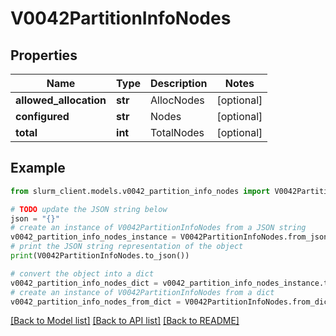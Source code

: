 # V0042PartitionInfoNodes


## Properties

Name | Type | Description | Notes
------------ | ------------- | ------------- | -------------
**allowed_allocation** | **str** | AllocNodes | [optional] 
**configured** | **str** | Nodes | [optional] 
**total** | **int** | TotalNodes | [optional] 

## Example

```python
from slurm_client.models.v0042_partition_info_nodes import V0042PartitionInfoNodes

# TODO update the JSON string below
json = "{}"
# create an instance of V0042PartitionInfoNodes from a JSON string
v0042_partition_info_nodes_instance = V0042PartitionInfoNodes.from_json(json)
# print the JSON string representation of the object
print(V0042PartitionInfoNodes.to_json())

# convert the object into a dict
v0042_partition_info_nodes_dict = v0042_partition_info_nodes_instance.to_dict()
# create an instance of V0042PartitionInfoNodes from a dict
v0042_partition_info_nodes_from_dict = V0042PartitionInfoNodes.from_dict(v0042_partition_info_nodes_dict)
```
[[Back to Model list]](../README.md#documentation-for-models) [[Back to API list]](../README.md#documentation-for-api-endpoints) [[Back to README]](../README.md)


